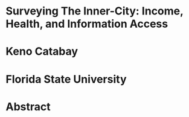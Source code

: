 # Surveying The Inner-City: Income, Health, and Information Access
# Keno Catabay
# Florida State University

# Abstract
